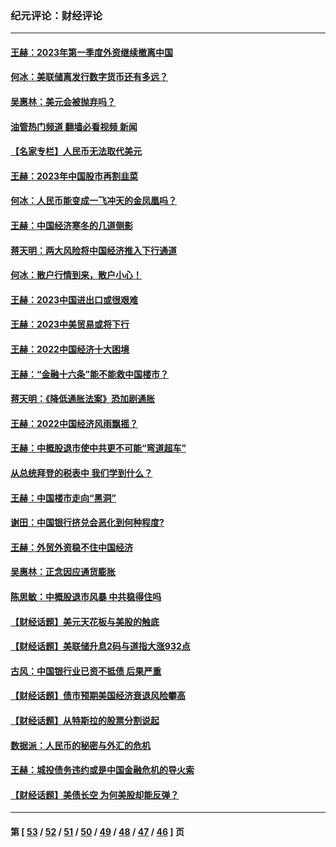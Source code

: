 ### 纪元评论：财经评论
---
#### [王赫：2023年第一季度外资继续撤离中国](../../pages/nsc1026/n13988870.md?06250330) 
#### [何冰：美联储离发行数字货币还有多远？](../../pages/nsc1026/n13986109.md?06250330) 
#### [吴惠林：美元会被抛弃吗？](../../pages/nsc1026/n13984087.md?06250330) 
#### [油管热门频道 翻墙必看视频 新闻](ok?06250330)
#### [【名家专栏】人民币无法取代美元](../../pages/nsc1026/n13974270.md?06250330) 
#### [王赫：2023年中国股市再割韭菜](../../pages/nsc1026/n13965334.md?06250330) 
#### [何冰：人民币能变成一飞冲天的金凤凰吗？](../../pages/nsc1026/n13964999.md?06250330) 
#### [王赫：中国经济寒冬的几道侧影](../../pages/nsc1026/n13932953.md?06250330) 
#### [蒋天明：两大风险将中国经济推入下行通道](../../pages/nsc1026/n13929820.md?06250330) 
#### [何冰：散户行情到来，散户小心！](../../pages/nsc1026/n13928308.md?06250330) 
#### [王赫：2023中国进出口或很艰难](../../pages/nsc1026/n13911515.md?06250330) 
#### [王赫：2023中美贸易或将下行](../../pages/nsc1026/n13899005.md?06250330) 
#### [王赫：2022中国经济十大困境](../../pages/nsc1026/n13883766.md?06250330) 
#### [王赫：“金融十六条”能不能救中国楼市？](../../pages/nsc1026/n13868431.md?06250330) 
#### [蒋天明：《降低通胀法案》恐加剧通胀](../../pages/nsc1026/n13806996.md?06250330) 
#### [王赫：2022中国经济风雨飘摇？](../../pages/nsc1026/n13803207.md?06250330) 
#### [王赫：中概股退市使中共更不可能“弯道超车”](../../pages/nsc1026/n13802858.md?06250330) 
#### [从总统拜登的税表中 我们学到什么？](../../pages/nsc1026/n13773081.md?06250330) 
#### [王赫：中国楼市走向“黑洞”](../../pages/nsc1026/n13770647.md?06250330) 
#### [谢田：中国银行挤兑会恶化到何种程度?](../../pages/nsc1026/n13766965.md?06250330) 
#### [王赫：外贸外资稳不住中国经济](../../pages/nsc1026/n13753933.md?06250330) 
#### [吴惠林：正念因应通货膨胀](../../pages/nsc1026/n13750350.md?06250330) 
#### [陈思敏：中概股退市风暴 中共稳得住吗](../../pages/nsc1026/n13738978.md?06250330) 
#### [【财经话题】美元天花板与美股的触底](../../pages/nsc1026/n13736495.md?06250330) 
#### [【财经话题】美联储升息2码与道指大涨932点](../../pages/nsc1026/n13727377.md?06250330) 
#### [古风：中国银行业已资不抵债 后果严重](../../pages/nsc1026/n13726111.md?06250330) 
#### [【财经话题】债市预期美国经济衰退风险攀高](../../pages/nsc1026/n13698043.md?06250330) 
#### [【财经话题】从特斯拉的股票分割说起](../../pages/nsc1026/n13679733.md?06250330) 
#### [数据派：人民币的秘密与外汇的危机](../../pages/nsc1026/n13667092.md?06250330) 
#### [王赫：城投债务违约或是中国金融危机的导火索](../../pages/nsc1026/n13665322.md?06250330) 
#### [【财经话题】美债长空 为何美股却能反弹？](../../pages/nsc1026/n13665895.md?06250330) 

---
#### 第 [ [53](./53.md?06250330) / [52](./52.md?06250330) / [51](./51.md?06250330) / [50](./50.md?06250330) / [49](./49.md?06250330) / [48](./48.md?06250330) / [47](./47.md?06250330) / [46](./46.md?06250330) ] 页

